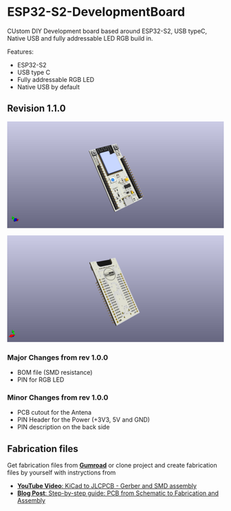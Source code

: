 # ESP32-S2-DevelopmentBoard

CUstom DIY Development board based around ESP32-S2, USB typeC, Native USB and fully addressable LED RGB build in. 

Features:

* ESP32-S2
* USB type C
* Fully addressable RGB LED 
* Native USB by default

## Revision 1.1.0

![ESP32S2DevBoard1](ESP32-S2DevBoard.png)

![ESP32S2DevBoard2](ESP32-S2DevBoard2.png)

### Major Changes from rev 1.0.0

- BOM file (SMD resistance)
- PIN for RGB LED

### Minor Changes from rev 1.0.0

- PCB cutout for the Antena
- PIN Header for the Power (+3V3, 5V and GND)
- PIN description on the back side 


## Fabrication files 

Get fabrication files from [**Gumroad**](https://blnlabs.gumroad.com/l/ESP32-S2DevelopmentBoard) or clone project and create fabrication files by yourself with instryctions from 

* [**YouTube Video**: KiCad to JLCPCB - Gerber and SMD assembly](https://youtu.be/nr_URKTHS4Y)
* [**Blog Post**: Step-by-step guide: PCB from Schematic to Fabrication and Assembly](https://blnlabs.com/step-by-step-guide-pcb-from-schematic-to-fabrication-and-assembly/)

